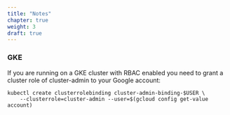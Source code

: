 ```yaml
---
title: "Notes"
chapter: true
weight: 3
draft: true
---
```

### GKE
If you are running on a GKE cluster with RBAC enabled you need to grant a cluster role of cluster-admin to your Google account:

```
kubectl create clusterrolebinding cluster-admin-binding-$USER \
    --clusterrole=cluster-admin --user=$(gcloud config get-value account)
```

